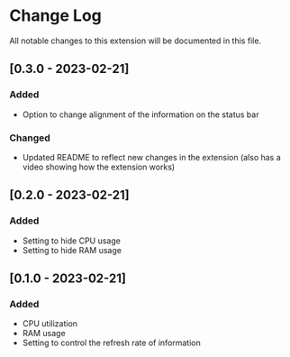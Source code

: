 # Change Log

All notable changes to this extension will be documented in this file.

## [0.3.0 - 2023-02-21]

### Added

* Option to change alignment of the information on the status bar

### Changed

* Updated README to reflect new changes in the extension (also has a video showing how the extension works)

## [0.2.0 - 2023-02-21]

### Added

* Setting to hide CPU usage
* Setting to hide RAM usage

## [0.1.0 - 2023-02-21]

### Added

* CPU utilization
* RAM usage
* Setting to control the refresh rate of information
